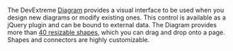 The DevExtreme [Diagram](/Documentation/ApiReference/UI_Components/dxDiagram/) provides a visual interface to be used when you design new diagrams or modify existing ones. This control is available as a jQuery plugin and can be bound to external data. The Diagram provides more than [40 resizable shapes](/Documentation/Guide/UI_Components/Diagram/Shape_Types/), which you can drag and drop onto a page. Shapes and connectors are highly customizable. 
<!--split-->